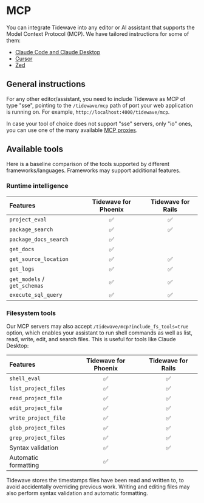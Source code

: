 # MCP

You can integrate Tidewave into any editor or AI assistant that supports the Model Context Protocol (MCP). We have tailored instructions for some of them:

  * [Claude Code and Claude Desktop](claude.md)
  * [Cursor](cursor.md)
  * [Zed](zed.md)

## General instructions

For any other editor/assistant, you need to include Tidewave as MCP of type "sse", pointing to the `/tidewave/mcp` path of port your web application is running on. For example, `http://localhost:4000/tidewave/mcp`.

In case your tool of choice does not support "sse" servers, only "io" ones, you can use one of the many available [MCP proxies](../guides/mcp_proxy.md).

## Available tools

Here is a baseline comparison of the tools supported by different frameworks/languages. Frameworks may support additional features.

### Runtime intelligence

| Features                     | Tidewave for Phoenix | Tidewave for Rails |
| :--------------------------- | :------------------: | :----------------: |
| `project_eval`               | ✅                    | ✅                 |
| `package_search`             | ✅                    | ✅                 |
| `package_docs_search`        | ✅                    |                   |
| `get_docs`                   | ✅                    |                   |
| `get_source_location`        | ✅                    | ✅                 |
| `get_logs`                   | ✅                    | ✅                 |
| `get_models` / `get_schemas` | ✅                    | ✅                 |
| `execute_sql_query`          | ✅                    | ✅                 |

### Filesystem tools

Our MCP servers may also accept `/tidewave/mcp?include_fs_tools=true` option,
which enables your assistant to run shell commands as well as list, read, write,
edit, and search files. This is useful for tools like Claude Desktop:

| Features                   | Tidewave for Phoenix | Tidewave for Rails |
| :------------------------- | :------------------: | :----------------: |
| `shell_eval`               | ✅                    | ✅                 |
| `list_project_files`       | ✅                    | ✅                 |
| `read_project_file`        | ✅                    | ✅                 |
| `edit_project_file`        | ✅                    | ✅                 |
| `write_project_file`       | ✅                    | ✅                 |
| `glob_project_files`       | ✅                    | ✅                 |
| `grep_project_files`       | ✅                    | ✅                 |
| Syntax validation          | ✅                    | ✅                 |
| Automatic formatting       | ✅                    |                   |

Tidewave stores the timestamps files have been read and written to, to avoid accidentally
overriding previous work. Writing and editing files may also perform syntax validation and
automatic formatting.
